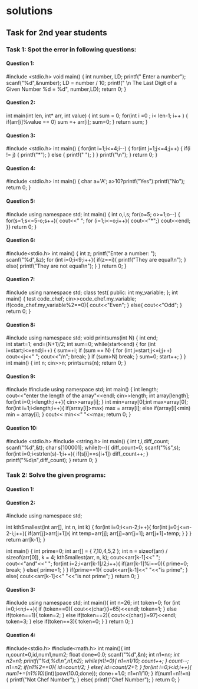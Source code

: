 # solutions
## Task for 2nd year students
### Task 1: Spot the error in following questions:

#### Question 1:

#include <stdio.h>
void main()
{
int number, LD;
printf(" Enter a number");
scanf("%d",&number);
LD = number / 10;
printf(" \n The Last Digit of a Given Number %d = %d", number,LD);
return 0;
}

#### Question 2:

int main(int len, int* arr, int value)
{
int sum = 0;
for(int i =0 ; i< len-1; i++ )
{
if(arr[i]%value == 0)
sum =+ arr[i];
sum=0;
}
return sum;
}

#### Question 3:

#include <stdio.h>
int main()
{
for(int i=1;i<=4;i--)
{
for(int j=1;j<=4;j++)
{
if(i != j)
{
printf("*");
}
else
{
printf(" ");
}
}
printf("\n");
}
return 0;
}

#### Question 4:

#include <stdio.h>
int main() {
char a='A';
a>10?printf("Yes"):printf("No");
return 0;
}

#### Question 5:

#include <iostream>
using namespace std;
int main() {
int o,i,s;
for(o=5; o>=1;o--)
{
for(s=1;s<=5-o;s++){
cout<<" ";
for (i=1;i<=o;i++){
cout<<"*";}
cout<<endl;
}}
return 0;
}

#### Question 6:
  
#include<stdio.h>
int main()
{
    int z;
    printf("Enter a number: ");
    scanf("%d",&z);
    for (int i=0;i<9;i++){
        if(z==i){
            printf("They are equal\n");
        }
        else{
            printf("They are not equal\n");
        }
    }
    return 0;
}
         
#### Question 7:
                           
#include <iostream>
using namespace std;
class test{
public:
int my_variable;
};
int main() {
test code_chef;
cin>>code_chef.my_variable;
if(code_chef.my_variable%2==0){
cout<<"Even";
}
else{
cout<<"Odd";
}
return 0;
}

#### Question 8:
 
#include<iostream>
using namespace std;
void printsums(int N)
{
int end;    
int start=1;
end=(N+1)/2; 
int sum=0;
    while(start<end)
    {
    for (int i=start;i<=end;i++)
        {
        sum=+i;
        if (sum == N)
            {
            for (int j=start;j<=i;j++)
            cout<<j<<" ";
            cout<<"/n";
            break;
            }
        if (sum>N)
        break;
        }
    sum=0;
    start++;
    }
}
int main()
{
int n;
cin>>n;
printsums(n);
return 0;
}
  
#### Question 9:
  
#include <iostream>
#include<climits>
using namespace std;
int main() {
int length;
cout<<"enter the length of the array"<<endl;
cin>>length;
int array[length];
for(int i=0;i<length;i++){
cin>>array[i];
}
int min=array[0];int max=array[0];
for(int i=1;i<length;i++){
if(array[i]>max)
max = array[i];
else if(array[i]<min)
min = array[i];
}
cout<< min<<" "<<max;
return 0;
}

#### Question 10:
                     
#include <stdio.h>
#include <string.h>
int main()
{
int t,i,diff_count;
scanf("%d",&t);
char s[100001];
while(t--){
diff_count=0;
scanf("%s",s);
for(int i=0;i<strlen(s)-1;i++){
if(s[i]==s[i+1])
diff_count++;
}
printf("%d\n",diff_count);
}
return 0;
}
                                
### Task 2: Solve the given programs:
      
#### Question 1:
                                
                                
#### Question 2:
                                
#include <iostream>
using namespace std;

int kthSmallest(int arr[], int n, int k)
{
for(int i=0;i<=n-2;i++){
		for(int j=0;j<=n-2-i;j++){
			if(arr[j]>arr[j+1]){
			    int temp=arr[j];
			    arr[j]=arr[j+1];
			    arr[j+1]=temp;
			}
		}
}
return arr[k-1];
}

int main()
{
    int prime=0;
	int arr[] = { 7,10,4,5,2 };
	int n = sizeof(arr) / sizeof(arr[0]), k = 4;
    kthSmallest(arr, n, k);
    cout<<arr[k-1]<<" ";
    cout<<"and"<<" ";
    for(int i=2;i<arr[k-1]/2;i++){
        if(arr[k-1]%i==0){
            prime=0;
            break;
        }
        else{
            prime=1;
        }
    }
    if(prime==1){
        cout<<arr[k-1]<<" "<<"is prime";
    }
    else{
        cout<<arr[k-1]<<" "<<"is not prime";
    }
	return 0;
}
  
#### Question 3:

#include<iostream>
using namespace std;
int main(){
    int n=26;
    int token=0;
    for (int i=0;i<n;i++){
        if (token==0){
            cout<<(char)(i+65)<<endl;
            token=1;
        }
        else if(token==1){
            token=2;
        }
        else if(token==2){
            cout<<(char)(i+97)<<endl;
            token=3;
        }
        else if(token==3){
            token=0;
        }
    }
    return 0;
}

#### Question 4:
                              
#include<stdio.h>
#include<math.h>
int main(){
    int n,count=0,id,num1,num2;
    float done=0.0;
    scanf("%d",&n);
    int n1=n*n;
    int n2=n1;
    printf("%d,%d\n",n1,n2);
    while(n1!=0){
        n1=n1/10;
        count++;
    }
    count--;
    n1=n2;
    if(n1%2==0){
        id=count/2;
    }
    else{
        id=count/2+1;
    }
    for(int i=0;i<id;i++){
        num1+=(n1%10)*(int)(pow(10.0,done));
        done+=1.0;
        n1=n1/10;
    }
    if(num1+n1!=n){
        printf("Not Chef Number");
    }
    else{
        printf("Chef Number");
    }
return 0;
}
  

   



  
